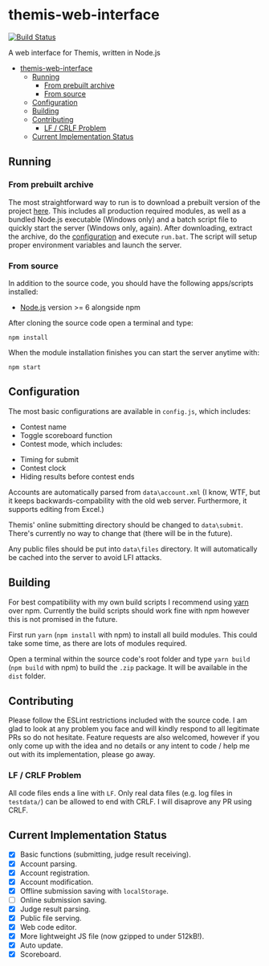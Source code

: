 # themis-web-interface

[![Build Status](https://travis-ci.org/natsukagami/themis-web-interface.svg?branch=master)](https://travis-ci.org/natsukagami/themis-web-interface)

A web interface for Themis, written in Node.js

- [themis-web-interface](#themis-web-interface)
	- [Running](#running)
		- [From prebuilt archive](#from-prebuilt-archive)
		- [From source](#from-source)
	- [Configuration](#configuration)
	- [Building](#building)
	- [Contributing](#contributing)
		- [LF / CRLF Problem](#lf--crlf-problem)
	- [Current Implementation Status](#current-implementation-status)

## Running

### From prebuilt archive

The most straightforward way to run is to download a prebuilt version of the project [here](https://github.com/natsukagami/themis-web-interface/releases). This includes all production required modules, as well as a bundled Node.js executable (Windows only) and a batch script file to quickly start the server (Windows only, again).
After downloading, extract the archive, do the [configuration](#configuration) and execute `run.bat`. The script will setup proper environment variables and launch the server.

### From source

In addition to the source code, you should have the following apps/scripts installed:

- [Node.js](http://nodejs.org) version >= 6 alongside npm

After cloning the source code open a terminal and type:

```
npm install
```

When the module installation finishes you can start the server anytime with:

```
npm start
```

## Configuration

The most basic configurations are available in `config.js`, which includes:

- Contest name
- Toggle scoreboard function
- Contest mode, which includes:

* Timing for submit
* Contest clock
* Hiding results before contest ends

Accounts are automatically parsed from `data\account.xml` (I know, WTF, but it keeps backwards-compability with the old web server. Furthermore, it supports editing from Excel.)

Themis' online submitting directory should be changed to `data\submit`. There's currently no way to change that (there will be in the future).

Any public files should be put into `data\files` directory. It will automatically be cached into the server to avoid LFI attacks.

## Building

For best compatibility with my own build scripts I recommend using [yarn](https://yarnpkg.com) over npm. Currently the build scripts should work fine with npm however this is not promised in the future.

First run `yarn` (`npm install` with npm) to install all build modules. This could take some time, as there are lots of modules required.

Open a terminal within the source code's root folder and type `yarn build` (`npm build` with npm) to build the `.zip` package. It will be available in the `dist` folder.

## Contributing

Please follow the ESLint restrictions included with the source code. I am glad to look at any problem you face and will kindly respond to all legitimate PRs so do not hesitate. Feature requests are also welcomed, however if you only come up with the idea and no details or any intent to code / help me out with its implementation, please go away.

### LF / CRLF Problem

All code files ends a line with `LF`. Only real data files (e.g. log files in `testdata/`) can be allowed to end with CRLF. I will disaprove any PR using CRLF.

## Current Implementation Status

- [x] Basic functions (submitting, judge result receiving).
- [x] Account parsing.
- [x] Account registration.
- [x] Account modification.
- [x] Offline submission saving with `localStorage`.
- [ ] Online submission saving.
- [x] Judge result parsing.
- [x] Public file serving.
- [x] Web code editor.
- [x] More lightweight JS file (now gzipped to under 512kB!).
- [x] Auto update.
- [x] Scoreboard.
